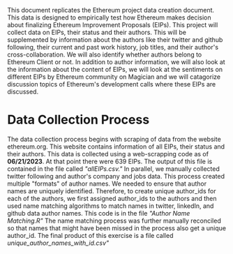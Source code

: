 This document replicates the Ethereum project data creation document. This data is designed to empirically test how Ethereum makes decision about finalizing Ethereum Improvement Proposals (EIPs). This project will collect data on EIPs, their status and their authors. This will be supplemented by information about the authors like their twitter and github following, their current and past work history, job titles, and their author's cross-collaboration. We will also identify whether authors belong to Ethereum Client or not. In addition to author information, we will also look at the information about the content of EIPs, we will look at the sentiments on different EIPs by Ethereum community on Magician and we will catagorize discussion topics of Ethereum's development calls where these EIPs are discussed. 
# Data Collection Process
The data collection process begins with scraping of data from the website ethereum.org. This website contains information of all EIPs, their status and their authors. This data is collected using a web-scrapping code as of **06/21/2023**. At that point there were 639 EIPs. The output of this file is contained in the file called *"allEIPs.csv."* In parallel, we manually collected twitter following and author's company and jobs data. This process created multiple "formats" of author names. We needed to ensure that author names are uniquely identified. Therefore, to create unique author_ids for each of the authors, we first assigned author_ids to the authors and then used name matching algorithms to match names in twitter, linkedIn, and github data author names. This code is in the file *"Author Name Matching.R"* The name matching process was further manually reconciled so that names that might have been missed in the process also get a unique author_id. The final product of this exercise is a file called *unique_author_names_with_id.csv"*
